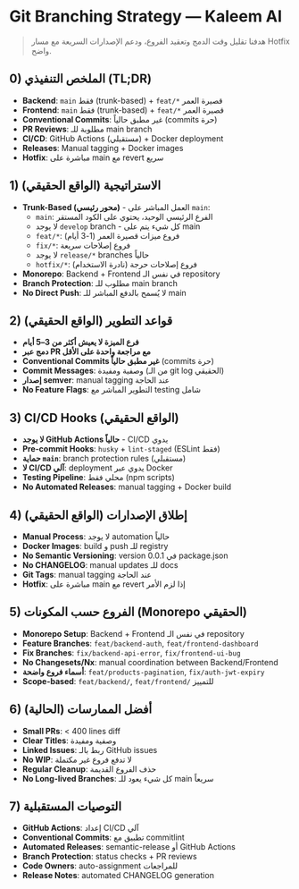 # Git Branching Strategy — Kaleem AI

> هدفنا تقليل وقت الدمج وتعقيد الفروع، ودعم الإصدارات السريعة مع مسار Hotfix واضح.

## 0) الملخص التنفيذي (TL;DR)
- **Backend**: `main` فقط (trunk-based) + `feat/*` قصيرة العمر
- **Frontend**: `main` فقط (trunk-based) + `feat/*` قصيرة العمر
- **Conventional Commits**: غير مطبق حالياً (commits حرة)
- **PR Reviews**: مطلوبة للـ main branch
- **CI/CD**: GitHub Actions (مستقبلي) + Docker deployment
- **Releases**: Manual tagging + Docker images
- **Hotfix**: مباشرة على main مع revert سريع

## 1) الاستراتيجية (الواقع الحقيقي)
- **Trunk-Based (محور رئيسي)** - العمل المباشر على `main`:
  - `main`: الفرع الرئيسي الوحيد، يحتوي على الكود المستقر
  - لا يوجد `develop` branch - كل شيء يتم على main
  - `feat/*`: فروع ميزات قصيرة العمر (1-3 أيام)
  - `fix/*`: فروع إصلاحات سريعة
  - لا يوجد `release/*` branches حالياً
  - `hotfix/*`: فروع إصلاحات حرجة (نادرة الاستخدام)
- **Monorepo**: Backend + Frontend في نفس الـ repository
- **Branch Protection**: مطلوب للـ main branch
- **No Direct Push**: لا يُسمح بالدفع المباشر للـ main

## 2) قواعد التطوير (الواقع الحقيقي)
- **فرع الميزة لا يعيش أكثر من 3–5 أيام**
- **دمج عبر PR مع مراجعة واحدة على الأقل**
- **Conventional Commits غير مطبق حالياً** (commits حرة)
- **Commit Messages**: وصفية ومفيدة (من الـ git log الحقيقي)
- **إصدار semver**: manual tagging عند الحاجة
- **No Feature Flags**: التطوير المباشر مع testing شامل

## 3) CI/CD Hooks (الواقع الحقيقي)
- **لا يوجد GitHub Actions حالياً** - CI/CD يدوي
- **Pre-commit Hooks**: `husky` + `lint-staged` (ESLint فقط)
- **حماية `main`**: branch protection rules (مستقبلي)
- **لا CI/CD آلي**: deployment يدوي عبر Docker
- **Testing Pipeline**: محلي فقط (npm scripts)
- **No Automated Releases**: manual tagging + Docker build

## 4) إطلاق الإصدارات (الواقع الحقيقي)
- **Manual Process**: لا يوجد automation حالياً
- **Docker Images**: build و push للـ registry
- **No Semantic Versioning**: version 0.0.1 في package.json
- **No CHANGELOG**: manual updates للـ docs
- **Git Tags**: manual tagging عند الحاجة
- **Hotfix**: مباشرة على main مع revert إذا لزم الأمر

## 5) الفروع حسب المكونات (Monorepo الحقيقي)
- **Monorepo Setup**: Backend + Frontend في نفس الـ repository
- **Feature Branches**: `feat/backend-auth`, `feat/frontend-dashboard`
- **Fix Branches**: `fix/backend-api-error`, `fix/frontend-ui-bug`
- **No Changesets/Nx**: manual coordination between Backend/Frontend
- **أسماء فروع واضحة**: `feat/products-pagination`, `fix/auth-jwt-expiry`
- **Scope-based**: `feat/backend/`, `feat/frontend/` للتمييز

## 6) أفضل الممارسات (الحالية)
- **Small PRs**: < 400 lines diff
- **Clear Titles**: وصفية ومفيدة
- **Linked Issues**: ربط بالـ GitHub issues
- **No WIP**: لا تدفع فروع غير مكتملة
- **Regular Cleanup**: حذف الفروع القديمة
- **No Long-lived Branches**: كل شيء يعود للـ main سريعاً

## 7) التوصيات المستقبلية
- **GitHub Actions**: إعداد CI/CD آلي
- **Conventional Commits**: تطبيق مع commitlint
- **Automated Releases**: semantic-release أو GitHub Actions
- **Branch Protection**: status checks + PR reviews
- **Code Owners**: auto-assignment للمراجعات
- **Release Notes**: automated CHANGELOG generation

